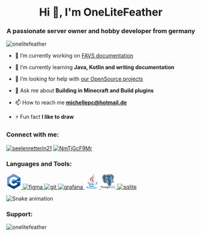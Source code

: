 <h1 align="center">Hi 👋, I'm OneLiteFeather</h1>
<h3 align="center">A passionate server owner and hobby developer from germany</h3>

<p align="left"> <img src="https://komarev.com/ghpvc/?username=onelitefeather&label=Profile%20views&color=0e75b6&style=flat" alt="onelitefeather" /> </p>

- 🔭 I’m currently working on [FAVS documentation](https://github.com/OneLiteFeather/documentation)

- 🌱 I’m currently learning **Java, Kotlin and writing documentation**

- 🤝 I’m looking for help with [our OpenSource projects](https://github.com/orgs/OneLiteFeatherNET/repositories)

- 💬 Ask me about **Building in Minecraft and Build plugins**

- 📫 How to reach me **michellepc@hotmail.de**

- ⚡ Fun fact **I like to draw**

<h3 align="left">Connect with me:</h3>
<p align="left">
<a href="https://instagram.com/seelenretterin21" target="blank"><img align="center" src="https://raw.githubusercontent.com/rahuldkjain/github-profile-readme-generator/master/src/images/icons/Social/instagram.svg" alt="seelenretterin21" height="30" width="40" /></a>
<a href="https://discord.gg/NmTjGcF9Mr" target="blank"><img align="center" src="https://raw.githubusercontent.com/rahuldkjain/github-profile-readme-generator/master/src/images/icons/Social/discord.svg" alt="NmTjGcF9Mr" height="30" width="40" /></a>
</p>

<h3 align="left">Languages and Tools:</h3>
<p align="left"> <a href="https://www.w3schools.com/cpp/" target="_blank" rel="noreferrer"> <img src="https://raw.githubusercontent.com/devicons/devicon/master/icons/cplusplus/cplusplus-original.svg" alt="cplusplus" width="40" height="40"/> </a> <a href="https://www.figma.com/" target="_blank" rel="noreferrer"> <img src="https://www.vectorlogo.zone/logos/figma/figma-icon.svg" alt="figma" width="40" height="40"/> </a> <a href="https://git-scm.com/" target="_blank" rel="noreferrer"> <img src="https://www.vectorlogo.zone/logos/git-scm/git-scm-icon.svg" alt="git" width="40" height="40"/> </a> <a href="https://grafana.com" target="_blank" rel="noreferrer"> <img src="https://www.vectorlogo.zone/logos/grafana/grafana-icon.svg" alt="grafana" width="40" height="40"/> </a> <a href="https://www.java.com" target="_blank" rel="noreferrer"> <img src="https://raw.githubusercontent.com/devicons/devicon/master/icons/java/java-original.svg" alt="java" width="40" height="40"/> </a> <a href="https://www.postgresql.org" target="_blank" rel="noreferrer"> <img src="https://raw.githubusercontent.com/devicons/devicon/master/icons/postgresql/postgresql-original-wordmark.svg" alt="postgresql" width="40" height="40"/> </a> <a href="https://www.sqlite.org/" target="_blank" rel="noreferrer"> <img src="https://www.vectorlogo.zone/logos/sqlite/sqlite-icon.svg" alt="sqlite" width="40" height="40"/> </a> </p>

![Snake animation](https://raw.githubusercontent.com/{onelitefeather}/{onelitefeather}/output/github-contribution-grid-snake-dark.svg)

<h3 align="left">Support:</h3>
<p><a href="https://www.buymeacoffee.com/onelitefeather"> <img align="left" src="https://cdn.buymeacoffee.com/buttons/v2/default-yellow.png" height="50" width="210" alt="onelitefeather" /></a></p><br><br>

